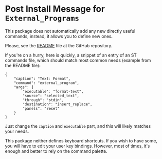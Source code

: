 
Post Install Message for `External_Programs`
==============================================================================

This package does not automatically add any new directly useful commands,
instead, it allows you to define new ones.

Please, see the
[README](https://github.com/Hibou57/External-Programs-ST3/blob/master/README.md)
file at the GitHub repository.

If you're on a hurry, here is quickly, a snippet of an entry of an ST commands
file, which should match most common needs (example from the README file):

    {
        "caption": "Text: Format",
        "command": "external_program",
        "args": {
            "executable": "format-text",
            "source": "selected_text",
            "through": "stdin",
            "destination": "insert_replace",
            "panels": "reset"
        }
    }

Just change the `caption` and `executable` part, and this will likely matches
your needs.

This package neither defines keyboard shortcuts. If you wish to have some, you
will have to edit your user key bindings. However, most of times, it's enough
and better to rely on the command palette.

